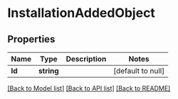 # InstallationAddedObject

## Properties
Name | Type | Description | Notes
------------ | ------------- | ------------- | -------------
**Id** | **string** |  | [default to null]

[[Back to Model list]](../README.md#documentation-for-models) [[Back to API list]](../README.md#documentation-for-api-endpoints) [[Back to README]](../README.md)


